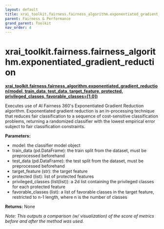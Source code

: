```yaml
---
layout: default
title: xrai_toolkit.fairness.fairness_algorithm.exponentiated_gradient_reduction
parent: Fairness & Performance
grand_parent: Toolkit
nav_order: 4
---
```


# xrai_toolkit.fairness.fairness_algorithm.exponentiated_gradient_reduction
**[xrai_toolkit.fairness.fairness_algorithm.exponentiated_gradient_reduction(model, train_data, test_data, target_feature, protected, privileged_classes, favorable_classes=[1.0])](https://github.com/gaberamolete/XRAIToolkit/blob/main/fairness/fairness_algorithm.py)**


Executes use of AI Fairness 360's Exponentiated Gradient Reduction algorithm. Exponentiated gradient reduction is an in-processing technique that reduces fair classification to a sequence of cost-sensitive classification problems, returning a randomized classifier with the lowest empirical error subject to fair classification constraints.


**Parameters:**
-  model: the classifier model object
- train_data (pd.DataFrame): the train split from the dataset, must be preprocessed beforehand
- test_data (pd.DataFrame): the test split from the dataset, must be preprocessed beforehand
- target_feature (str): the target feature
- protected (list): list of protected features
- privileged_classes (list(list)): a 2d list containing the privileged classes for each protected feature
- favorable_classes (list): a list of favorable classes in the target feature, restricted to n-1 length, where n is the number of classes

**Returns:**
None

*Note: This outputs a comparison (w/ visualization) of the score of metrics before and after the method was used.*